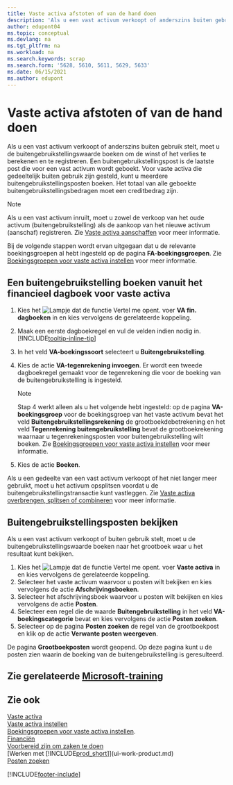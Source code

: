 ```yaml
---
title: Vaste activa afstoten of van de hand doen
description: 'Als u een vast activum verkoopt of anderszins buiten gebruik stelt, moet u de buitengebruikstellingswaarde boeken om de winst of het verlies te berekenen en te registreren.'
author: edupont04
ms.topic: conceptual
ms.devlang: na
ms.tgt_pltfrm: na
ms.workload: na
ms.search.keywords: scrap
ms.search.form: '5628, 5610, 5611, 5629, 5633'
ms.date: 06/15/2021
ms.author: edupont
---
```

# <a name="dispose-of-or-retire-fixed-assets" />Vaste activa afstoten of van de hand doen

Als u een vast activum verkoopt of anderszins buiten gebruik stelt, moet u de buitengebruikstellingswaarde boeken om de winst of het verlies te berekenen en te registreren. Een buitengebruikstellingspost is de laatste post die voor een vast activum wordt geboekt. Voor vaste activa die gedeeltelijk buiten gebruik zijn gesteld, kunt u meerdere buitengebruikstellingsposten boeken. Het totaal van alle geboekte buitengebruikstellingsbedragen moet een creditbedrag zijn.  

> [!NOTE]  
> Als u een vast activum inruilt, moet u zowel de verkoop van het oude activum (buitengebruikstelling) als de aankoop van het nieuwe activum (aanschaf) registreren. Zie [Vaste activa aanschaffen](fa-how-acquire.md) voor meer informatie.  

Bij de volgende stappen wordt ervan uitgegaan dat u de relevante boekingsgroepen al hebt ingesteld op de pagina **FA-boekingsgroepen**. Zie [Boekingsgroepen voor vaste activa instellen](fa-how-setup-general.md#to-set-up-fixed-asset-posting-groups) voor meer informatie.  

## <a name="to-post-a-disposal-from-the-fixed-asset-gl-journal" />Een buitengebruikstelling boeken vanuit het financieel dagboek voor vaste activa

1. Kies het ![Lampje dat de functie Vertel me opent.](media/ui-search/search_small.png "Vertel me wat u wilt doen") voer **VA fin. dagboeken** in en kies vervolgens de gerelateerde koppeling.  
2. Maak een eerste dagboekregel en vul de velden indien nodig in. [!INCLUDE[tooltip-inline-tip](includes/tooltip-inline-tip_md.md)]  
3. In het veld **VA-boekingssoort** selecteert u **Buitengebruikstelling**.  
4. Kies de actie **VA-tegenrekening invoegen**. Er wordt een tweede dagboekregel gemaakt voor de tegenrekening die voor de boeking van de buitengebruikstelling is ingesteld.  

    > [!NOTE]  
    >  Stap 4 werkt alleen als u het volgende hebt ingesteld: op de pagina **VA-boekingsgroep** voor de boekingsgroep van het vaste activum bevat het veld **Buitengebruikstellingsrekening** de grootboekdebetrekening en het veld **Tegenrekening buitengebruikstelling** bevat de grootboekrekening waarnaar u tegenrekeningsposten voor buitengebruikstelling wilt boeken. Zie [Boekingsgroepen voor vaste activa instellen](fa-how-setup-general.md#to-set-up-fixed-asset-posting-groups) voor meer informatie.  
5. Kies de actie **Boeken**.  

Als u een gedeelte van een vast activum verkoopt of het niet langer meer gebruikt, moet u het activum opsplitsen voordat u de buitengebruikstellingstransactie kunt vastleggen. Zie [Vaste activa overbrengen, splitsen of combineren](fa-how-trans-split-combine.md) voor meer informatie.  

## <a name="to-view-disposal-ledger-entries" />Buitengebruikstellingsposten bekijken

Als u een vast activum verkoopt of buiten gebruik stelt, moet u de buitengebruikstellingswaarde boeken naar het grootboek waar u het resultaat kunt bekijken.  

1. Kies het ![Lampje dat de functie Vertel me opent.](media/ui-search/search_small.png "Vertel me wat u wilt doen") voer **Vaste activa** in en kies vervolgens de gerelateerde koppeling.  
2. Selecteer het vaste activum waarvoor u posten wilt bekijken en kies vervolgens de actie **Afschrijvingsboeken**.  
3. Selecteer het afschrijvingsboek waarvoor u posten wilt bekijken en kies vervolgens de actie **Posten**.  
4. Selecteer een regel die de waarde **Buitengebruikstelling** in het veld **VA-boekingscategorie** bevat en kies vervolgens de actie **Posten zoeken**.  
5. Selecteer op de pagina **Posten zoeken** de regel van de grootboekpost en klik op de actie **Verwante posten weergeven**.  

De pagina **Grootboekposten** wordt geopend. Op deze pagina kunt u de posten zien waarin de boeking van de buitengebruikstelling is geresulteerd.  

## <a name="see-related-microsoft-trainingtrainingmodulesdispose-fixed-assets" />Zie gerelateerde [Microsoft-training](/training/modules/dispose-fixed-assets/)

## <a name="see-also" />Zie ook

[Vaste activa](fa-manage.md)  
[Vaste activa instellen](fa-setup.md)  
[Boekingsgroepen voor vaste activa instellen](fa-how-setup-general.md#to-set-up-fixed-asset-posting-groups).  
[Financiën](finance.md)  
[Voorbereid zijn om zaken te doen](ui-get-ready-business.md)  
[Werken met [!INCLUDE[prod_short](includes/prod_short.md)]](ui-work-product.md)  
[Posten zoeken](ui-find-entries.md)  


[!INCLUDE[footer-include](includes/footer-banner.md)]
